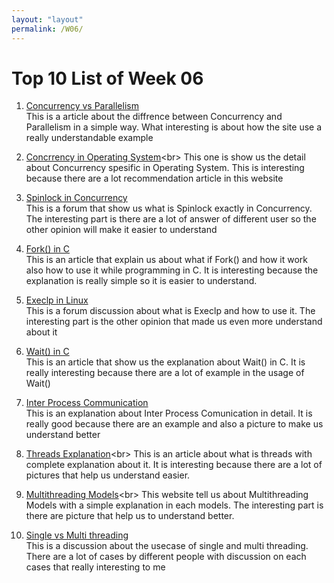 ```yaml
---
layout: "layout"
permalink: /W06/
---
```


# Top 10 List of Week 06

1. [Concurrency vs Parallelism](https://medium.com/@itIsMadhavan/concurrency-vs-parallelism-a-brief-review-b337c8dac350)<br>
This is a article about the diffrence between Concurrency and Parallelism in a simple way. What interesting is about how the site use a really understandable example

2. [Concrrency in Operating System](https://www.geeksforgeeks.org/concurrency-in-operating-system/#:~:text=Concurrency%20is%20the%20execution%20of,shared%20memory%20or%20message%20passing.)<br>
This one is show us the detail about Concurrency spesific in Operating System. This is interesting because there are a lot recommendation article in this website

3. [Spinlock in Concurrency](https://www.quora.com/Concurrency-computer-science-What-is-a-spinlock)<br>
This is a forum that show us what is Spinlock exactly in Concurrency. The interesting part is there are a lot of answer of different user so the other opinion will make it easier to understand

4. [Fork() in C](https://www.geeksforgeeks.org/fork-system-call/)<br>
This is an article that explain us about what if Fork() and how it work also how to use it while programming in C. It is interesting because the explanation is really simple so it is easier to understand.

5. [Execlp in Linux](https://stackoverflow.com/questions/21558937/i-do-not-understand-how-execlp-works-in-linux)<br>
This is a forum discussion about what is Execlp and how to use it. The interesting part is the other opinion that made us even more understand about it

6. [Wait() in C](https://www.geeksforgeeks.org/wait-system-call-c/)<br>
This is an article that show us the explanation about Wait() in C. It is really interesting because there are a lot of example in the usage of Wait()

7. [Inter Process Communication](https://www.geeksforgeeks.org/inter-process-communication-ipc/#:~:text=Inter%2Dprocess%20communication%20(IPC),Message%20passing)<br>
This is an explanation about Inter Process Comunication in detail. It is really good because there are an example and also a picture to make us understand better

8. [Threads Explanation](https://www.tutorialspoint.com/operating_system/os_multi_threading.htm#:~:text=A%20thread%20is%20a%20flow,which%20contains%20the%20execution%20history.&text=A%20thread%20is%20also%20called%20a%20lightweight%20process.)<br>
This is an article about what is threads with complete explanation about it. It is interesting because there are a lot of pictures that help us understand easier.

9. [Multithreading Models](https://binaryterms.com/multithreading-models-in-operating-system.html#:~:text=Many%20to%20One%20multithreading%20model,equal%20number%20of%20kernel%20threads.)<br>
This website tell us about Multithreading Models with a simple explanation in each models. The interesting part is there are picture that help us to understand better.

10. [Single vs Multi threading](https://stackoverflow.com/questions/10110660/misunderstanding-the-difference-between-single-threading-and-multi-threading-pro)<br>
This is a discussion about the usecase of single and multi threading. There are a lot of cases by different people with discussion on each cases that really interesting to me
